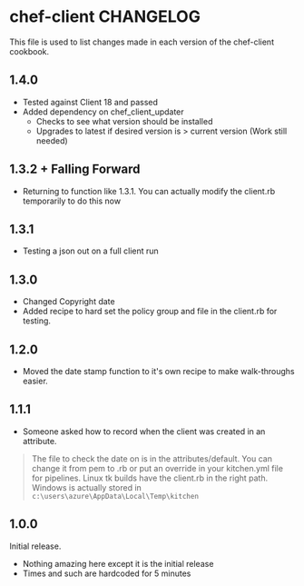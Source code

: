 # chef-client CHANGELOG

This file is used to list changes made in each version of the chef-client cookbook.

## 1.4.0

- Tested against Client 18 and passed
- Added dependency on chef_client_updater
  - Checks to see what version should be installed
  - Upgrades to latest if desired version is > current version (Work still needed)

## 1.3.2 + Falling Forward

- Returning to function like 1.3.1. You can actually modify the client.rb temporarily to do this now

## 1.3.1

- Testing a json out on a full client run

## 1.3.0

- Changed Copyright date
- Added recipe to hard set the policy group and file in the client.rb for testing.

## 1.2.0

- Moved the date stamp function to it's own recipe to make walk-throughs easier.

## 1.1.1

- Someone asked how to record when the client was created in an attribute.

> The file to check the date on is in the attributes/default. You can change it from pem to .rb or put an override in your kitchen.yml file for pipelines. Linux tk builds have the client.rb in the right path. Windows is actually stored in `c:\users\azure\AppData\Local\Temp\kitchen`

## 1.0.0

Initial release.

- Nothing amazing here except it is the initial release
- Times and such are hardcoded for 5 minutes
